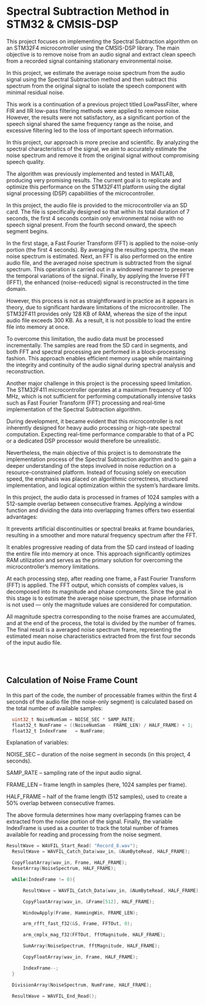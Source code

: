 # Spectral Subtraction Method in STM32 & CMSIS-DSP
This project focuses on implementing the Spectral Subtraction algorithm on an STM32F4 microcontroller using the CMSIS-DSP library. The main objective is to remove noise from an audio signal and extract clean speech from a recorded signal containing stationary environmental noise.

In this project, we estimate the average noise spectrum from the audio signal using the Spectral Subtraction method and then subtract this spectrum from the original signal to isolate the speech component with minimal residual noise.

This work is a continuation of a previous project titled LowPassFilter, where FIR and IIR low-pass filtering methods were applied to remove noise. However, the results were not satisfactory, as a significant portion of the speech signal shared the same frequency range as the noise, and excessive filtering led to the loss of important speech information.

In this project, our approach is more precise and scientific. By analyzing the spectral characteristics of the signal, we aim to accurately estimate the noise spectrum and remove it from the original signal without compromising speech quality.

The algorithm was previously implemented and tested in MATLAB, producing very promising results. The current goal is to replicate and optimize this performance on the STM32F411 platform using the digital signal processing (DSP) capabilities of the microcontroller.


In this project, the audio file is provided to the microcontroller via an SD card.
The file is specifically designed so that within its total duration of 7 seconds, the first 4 seconds contain only environmental noise with no speech signal present. From the fourth second onward, the speech segment begins.

In the first stage, a Fast Fourier Transform (FFT) is applied to the noise-only portion (the first 4 seconds).
By averaging the resulting spectra, the mean noise spectrum is estimated.
Next, an FFT is also performed on the entire audio file, and the averaged noise spectrum is subtracted from the signal spectrum.
This operation is carried out in a windowed manner to preserve the temporal variations of the signal.
Finally, by applying the Inverse FFT (IFFT), the enhanced (noise-reduced) signal is reconstructed in the time domain.

However, this process is not as straightforward in practice as it appears in theory, due to significant hardware limitations of the microcontroller.
The STM32F411 provides only 128 KB of RAM, whereas the size of the input audio file exceeds 300 KB.
As a result, it is not possible to load the entire file into memory at once.

To overcome this limitation, the audio data must be processed incrementally.
The samples are read from the SD card in segments, and both FFT and spectral processing are performed in a block-processing fashion.
This approach enables efficient memory usage while maintaining the integrity and continuity of the audio signal during spectral analysis and reconstruction.

Another major challenge in this project is the processing speed limitation.
The STM32F411 microcontroller operates at a maximum frequency of 100 MHz, which is not sufficient for performing computationally intensive tasks such as Fast Fourier Transform (FFT) processing and real-time implementation of the Spectral Subtraction algorithm.

During development, it became evident that this microcontroller is not inherently designed for heavy audio processing or high-rate spectral computation.
Expecting real-time performance comparable to that of a PC or a dedicated DSP processor would therefore be unrealistic.

Nevertheless, the main objective of this project is to demonstrate the implementation process of the Spectral Subtraction algorithm and to gain a deeper understanding of the steps involved in noise reduction on a resource-constrained platform.
Instead of focusing solely on execution speed, the emphasis was placed on algorithmic correctness, structured implementation, and logical optimization within the system’s hardware limits.

In this project, the audio data is processed in frames of 1024 samples with a 512-sample overlap between consecutive frames.
Applying a window function and dividing the data into overlapping frames offers two essential advantages:

It prevents artificial discontinuities or spectral breaks at frame boundaries, resulting in a smoother and more natural frequency spectrum after the FFT.

It enables progressive reading of data from the SD card instead of loading the entire file into memory at once.
This approach significantly optimizes RAM utilization and serves as the primary solution for overcoming the microcontroller’s memory limitations.

At each processing step, after reading one frame, a Fast Fourier Transform (FFT) is applied.
The FFT output, which consists of complex values, is decomposed into its magnitude and phase components.
Since the goal in this stage is to estimate the average noise spectrum, the phase information is not used — only the magnitude values are considered for computation.

All magnitude spectra corresponding to the noise frames are accumulated, and at the end of the process, the total is divided by the number of frames.
The final result is a averaged noise spectrum frame, representing the estimated mean noise characteristics extracted from the first four seconds of the input audio file.

<br></br>


## Calculation of Noise Frame Count
In this part of the code, the number of processable frames within the first 4 seconds of the audio file (the noise-only segment) is calculated based on the total number of available samples:
```c
  uint32_t NoiseNumSam = NOISE_SEC * SAMP_RATE;
  float32_t NumFrame = ((NoiseNumSam - FRAME_LEN) / HALF_FRAME) + 1;
  float32_t IndexFrame   = NumFrame;
```
Explanation of variables:

NOISE_SEC – duration of the noise segment in seconds (in this project, 4 seconds).

SAMP_RATE – sampling rate of the input audio signal.

FRAME_LEN – frame length in samples (here, 1024 samples per frame).

HALF_FRAME – half of the frame length (512 samples), used to create a 50% overlap between consecutive frames.

The above formula determines how many overlapping frames can be extracted from the noise portion of the signal.
Finally, the variable IndexFrame is used as a counter to track the total number of frames available for reading and processing from the noise segment.


```c
ResultWave = WAVFIL_Start_Read( "Record_8.wav");
  ResultWave = WAVFIL_Catch_Data(wav_in, &NumByteRead, HALF_FRAME);

  CopyFloatArray(wav_in, Frame, HALF_FRAME);
  ResetArray(NoiseSpectrum, HALF_FRAME);

  while(IndexFrame != 0){

  	  ResultWave = WAVFIL_Catch_Data(wav_in, &NumByteRead, HALF_FRAME);

  	  CopyFloatArray(wav_in, &Frame[512], HALF_FRAME);

  	  WindowApply(Frame, HammingWin, FRAME_LEN);

  	  arm_rfft_fast_f32(&S, Frame, FFTOut, 0);

   	  arm_cmplx_mag_f32(FFTOut, fftMagnitude, HALF_FRAME);

   	  SumArray(NoiseSpectrum, fftMagnitude, HALF_FRAME);

   	  CopyFloatArray(wav_in, Frame, HALF_FRAME);

   	  IndexFrame--;
  }

  DivisionArray(NoiseSpectrum, NumFrame, HALF_FRAME);

  ResultWave = WAVFIL_End_Read();
```













